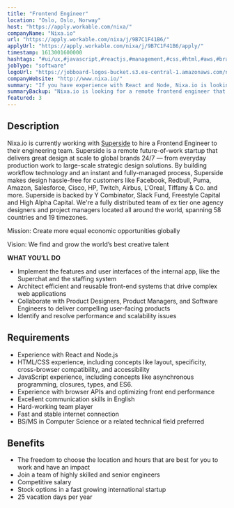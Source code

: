```yaml
---
title: "Frontend Engineer"
location: "Oslo, Oslo, Norway"
host: "https://apply.workable.com/nixa/"
companyName: "Nixa.io"
url: "https://apply.workable.com/nixa/j/9B7C1F41B6/"
applyUrl: "https://apply.workable.com/nixa/j/9B7C1F41B6/apply/"
timestamp: 1613001600000
hashtags: "#ui/ux,#javascript,#reactjs,#management,#css,#html,#aws,#branding,#office,#optimization"
jobType: "software"
logoUrl: "https://jobboard-logos-bucket.s3.eu-central-1.amazonaws.com/nixa-io"
companyWebsite: "http://www.nixa.io/"
summary: "If you have experience with React and Node, Nixa.io is looking for someone with your knowledge."
summaryBackup: "Nixa.io is looking for a remote frontend engineer that has experience in: #ui/ux, #javascript, #reactjs."
featured: 3
---
```


## Description

Nixa.io is currently working with [Superside](https://www.superside.com/) to hire a Frontend Engineer to their engineering team. Superside is a remote future-of-work startup that delivers great design at scale to global brands 24/7 — from everyday production work to large-scale strategic design solutions. By building workflow technology and an instant and fully-managed process, Superside makes design hassle-free for customers like Facebook, Redbull, Puma, Amazon, Salesforce, Cisco, HP, Twitch, Airbus, L'Oreal, Tiffany & Co. and more. Superside is backed by Y Combinator, Slack Fund, Freestyle Capital and High Alpha Capital. We're a fully distributed team of ex tier one agency designers and project managers located all around the world, spanning 58 countries and 19 timezones.

Mission: Create more equal economic opportunities globally

Vision: We find and grow the world’s best creative talent

**WHAT YOU’LL DO**

*   Implement the features and user interfaces of the internal app, like the Superchat and the staffing system
*   Architect efficient and reusable front-end systems that drive complex web applications
*   Collaborate with Product Designers, Product Managers, and Software Engineers to deliver compelling user-facing products
*   Identify and resolve performance and scalability issues

## Requirements

*   Experience with React and Node.js
*   HTML/CSS experience, including concepts like layout, specificity, cross-browser compatibility, and accessibility
*   JavaScript experience, including concepts like asynchronous programming, closures, types, and ES6.
*   Experience with browser APIs and optimizing front end performance
*   Excellent communication skills in English
*   Hard-working team player
*   Fast and stable internet connection
*   BS/MS in Computer Science or a related technical field preferred

## Benefits

*   The freedom to choose the location and hours that are best for you to work and have an impact
*   Join a team of highly skilled and senior engineers
*   Competitive salary
*   Stock options in a fast growing international startup
*   25 vacation days per year
